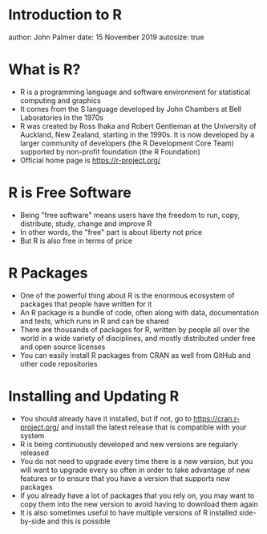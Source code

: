 Introduction to R
========================================================
author: John Palmer
date: 15 November 2019
autosize: true

What is R?
========================================================

- R is a programming language and software environment for statistical computing and graphics
- It comes from the S language developed by John Chambers at Bell Laboratories in the 1970s
- R was created by Ross Ihaka and Robert Gentleman at the University of Auckland, New Zealand, starting in the 1990s. It is now developed by a larger community of developers (the R Development Core Team) supported by non-profit foundation (the R Foundation)
- Official home page is https://r-project.org/

R is Free Software
========================================================

- Being "free software" means users have the freedom to run, copy, distribute, study, change and improve R
- In other words, the "free" part is about liberty not price
- But R is also free in terms of price

R Packages
========================================================

- One of the powerful thing about R is the enormous ecosystem of packages that people have written for it
- An R package is a bundle of code, often along with data, documentation and tests, which runs in R and can be shared
- There are thousands of packages for R, written by people all over the world in a wide variety of disciplines, and mostly distributed under free and open source licenses
- You can easily install R packages from CRAN as well from GitHub and other code repositories


Installing and Updating R
========================================================
- You should already have it installed, but if not, go to https://cran.r-project.org/ and install the latest release that is compatible with your system
- R is being continuously developed and new versions are regularly released
- You do not need to upgrade every time there is a new version, but you will want to upgrade every so often in order to take advantage of new features or to ensure that you have a version that supports new packages
- If you already have a lot of packages that you rely on, you may want to copy them into the new version to avoid having to download them again
- It is also sometimes useful to have multiple versions of R installed side-by-side and this is possible
